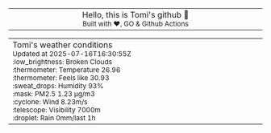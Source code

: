 
<div align="center">
<table>
<tbody>
<td align="center">
<img width="2000" height="0"><br>
Hello, this is Tomi's github 👋<br>
<sup>Built with ❤️, GO & Github Actions</sup><br>
<img width="2000" height="0">
</td>
</tbody>
</table>
</div>
<table>
<tbody>
<td align="left">
<img width="2000" height="0"><br>
Tomi's weather conditions<br>
<sup>Updated at 2025-07-16T16:30:55Z</sup><br>
<sup>:low_brightness: Broken Clouds</sup><br>
<sup>:thermometer: Temperature 26.96 </sup><br>
<sup>:thermometer: Feels like 30.93</sup><br>
<sup>:sweat_drops: Humidity 93%</sup><br>
<sup>:mask: PM2.5 1.23 μg/m3</sup><br>
<sup>:cyclone: Wind 8.23m/s </sup><br>
<sup>:telescope: Visibility 7000m </sup><br>
<sup>:droplet: Rain 0mm/last 1h </sup><br>
<img width="2000" height="0">
</td>
<td align="left">
<img width="2000" height="0"><br>
<br>
<img width="2000" height="0">
</td>
</tbody>
</table>
</div>
    